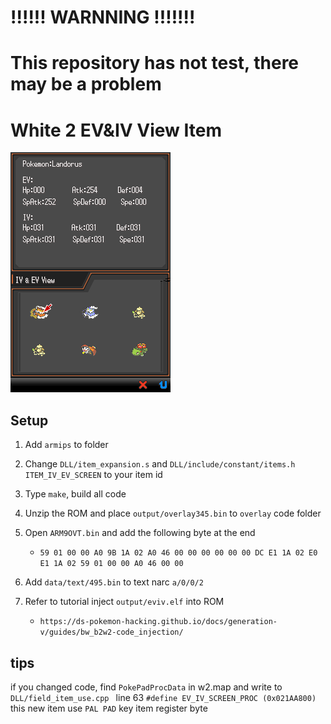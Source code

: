 # !!!!!! WARNNING !!!!!!!
# This repository has not test, there may be a problem

# White 2 EV&IV View Item
![Screenshots1](https://github.com/Bubble791/W2EvIvScreen/blob/main/png/w2.png)

## Setup
1. Add `armips` to folder

2. Change `DLL/item_expansion.s` and `DLL/include/constant/items.h` `ITEM_IV_EV_SCREEN` to your item id

3. Type `make`, build all code

4. Unzip the ROM and place `output/overlay345.bin` to `overlay` code folder

5. Open `ARM9OVT.bin` and add the following byte at the end
    * ```59 01 00 00 A0 9B 1A 02 A0 46 00 00 00 00 00 00 DC E1 1A 02 E0 E1 1A 02 59 01 00 00 A0 46 00 00```

6. Add `data/text/495.bin` to text narc `a/0/0/2`

7. Refer to tutorial inject `output/eviv.elf` into ROM
    * ```https://ds-pokemon-hacking.github.io/docs/generation-v/guides/bw_b2w2-code_injection/```

## tips
if you changed code, find `PokePadProcData` in w2.map and write to `DLL/field_item_use.cpp ` line 63 `#define EV_IV_SCREEN_PROC (0x021AA800)`
this new item use `PAL PAD` key item register byte
